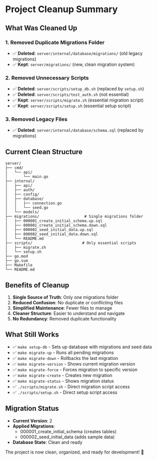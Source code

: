 # Project Cleanup Summary

## What Was Cleaned Up

### 1. Removed Duplicate Migrations Folder
- ✅ **Deleted**: `server/internal/database/migrations/` (old legacy migrations)
- ✅ **Kept**: `server/migrations/` (new, clean migration system)

### 2. Removed Unnecessary Scripts
- ✅ **Deleted**: `server/scripts/setup_db.sh` (replaced by `setup.sh`)
- ✅ **Deleted**: `server/scripts/test_auth.sh` (not essential)
- ✅ **Kept**: `server/scripts/migrate.sh` (essential migration script)
- ✅ **Kept**: `server/scripts/setup.sh` (essential setup script)

### 3. Removed Legacy Files
- ✅ **Deleted**: `server/internal/database/schema.sql` (replaced by migrations)

## Current Clean Structure

```
server/
├── cmd/
│   └── api/
│       └── main.go
├── internal/
│   ├── api/
│   ├── auth/
│   ├── config/
│   ├── database/
│   │   ├── connection.go
│   │   └── seed.go
│   └── models/
├── migrations/                    # Single migrations folder
│   ├── 000001_create_initial_schema.up.sql
│   ├── 000001_create_initial_schema.down.sql
│   ├── 000002_seed_initial_data.up.sql
│   ├── 000002_seed_initial_data.down.sql
│   └── README.md
├── scripts/                      # Only essential scripts
│   ├── migrate.sh
│   └── setup.sh
├── go.mod
├── go.sum
├── Makefile
└── README.md
```

## Benefits of Cleanup

1. **Single Source of Truth**: Only one migrations folder
2. **Reduced Confusion**: No duplicate or conflicting files
3. **Simplified Maintenance**: Fewer files to manage
4. **Cleaner Structure**: Easier to understand and navigate
5. **No Redundancy**: Removed duplicate functionality

## What Still Works

- ✅ `make setup-db` - Sets up database with migrations and seed data
- ✅ `make migrate-up` - Runs all pending migrations
- ✅ `make migrate-down` - Rollbacks the last migration
- ✅ `make migrate-version` - Shows current migration version
- ✅ `make migrate-force` - Forces migration to specific version
- ✅ `make migrate-create` - Creates new migration
- ✅ `make migrate-status` - Shows migration status
- ✅ `./scripts/migrate.sh` - Direct migration script access
- ✅ `./scripts/setup.sh` - Direct setup script access

## Migration Status

- **Current Version**: 2
- **Applied Migrations**: 
  - 000001_create_initial_schema (creates tables)
  - 000002_seed_initial_data (adds sample data)
- **Database State**: Clean and ready

The project is now clean, organized, and ready for development! 🚀

